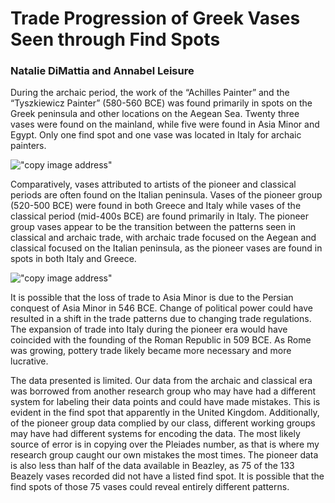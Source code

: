# Trade Progression of Greek Vases Seen through Find Spots
### Natalie DiMattia and Annabel Leisure

During the archaic period, the work of the “Achilles Painter” and the “Tyszkiewicz Painter” (580-560 BCE) was found primarily in spots on the Greek peninsula and other locations on the Aegean Sea. Twenty three vases were found on the mainland, while five were found in Asia Minor and Egypt. Only one find spot and one vase was located in Italy for archaic painters.

!["copy image address"](https://github.com/nadimattia/clas299/blob/master/beazley_module2/vase_data_archaic.png?raw=true)


Comparatively, vases attributed to artists of the pioneer and classical periods are often found on the Italian peninsula. Vases of the pioneer group (520-500 BCE) were found in both Greece and Italy while vases of the classical period (mid-400s BCE) are found primarily in Italy.  The pioneer group vases appear to be the transition between the patterns seen in classical and archaic trade, with archaic trade focused on the Aegean and classical focused on the Italian peninsula, as the pioneer vases are found in spots in both Italy and Greece.

!["copy image address"](https://github.com/nadimattia/clas299/blob/master/beazley_module2/vase_data_pioneerandclassical.png?raw=true)

It is possible that the loss of trade to Asia Minor is due to the Persian conquest of Asia Minor in 546 BCE. Change of political power could have resulted in a shift in the trade patterns due to changing trade regulations. The expansion of trade into Italy during the pioneer era would have coincided with the founding of the Roman Republic in 509 BCE. As Rome was growing, pottery trade likely became more necessary and more lucrative.


The data presented is limited. Our data from the archaic and classical era was borrowed from another research group who may have had a different system for labeling their data points and could have made mistakes. This is evident in the find spot that apparently in the United Kingdom. Additionally, of the pioneer group data complied by our class, different working groups may have had different systems for encoding the data. The most likely source of error is in copying over the Pleiades number, as that is where my research group caught our own mistakes the most times. The pioneer data is also less than half of the data available in Beazley, as 75 of the 133 Beazely vases recorded did not have a listed find spot. It is possible that the find spots of those 75 vases could reveal entirely different patterns.

